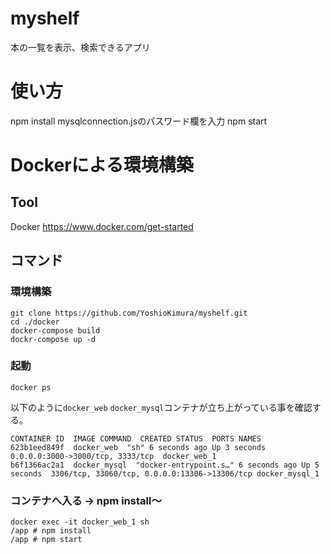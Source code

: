 # myshelf

本の一覧を表示、検索できるアプリ

# 使い方

npm install
mysqlconnection.jsのパスワード欄を入力
npm start

# Dockerによる環境構築
## Tool

Docker
https://www.docker.com/get-started

## コマンド
### 環境構築
```
git clone https://github.com/YoshioKimura/myshelf.git
cd ./docker
docker-compose build
dockr-compose up -d
```

### 起動
```
docker ps
```
以下のように`docker_web` `docker_mysql`コンテナが立ち上がっている事を確認する。
```
CONTAINER ID  IMAGE COMMAND  CREATED STATUS  PORTS NAMES
623b1eed849f  docker_web  "sh" 6 seconds ago Up 3 seconds  0.0.0.0:3000->3000/tcp, 3333/tcp  docker_web_1
b6f1366ac2a1  docker_mysql  "docker-entrypoint.s…" 6 seconds ago Up 5 seconds  3306/tcp, 33060/tcp, 0.0.0.0:13306->13306/tcp docker_mysql_1
```

### コンテナへ入る -> npm install〜
```
docker exec -it docker_web_1 sh
/app # npm install
/app # npm start